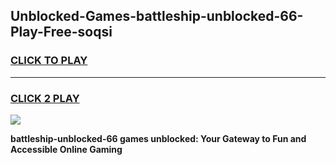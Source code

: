 
## Unblocked-Games-battleship-unblocked-66-Play-Free-soqsi
<h3>
<a href="https://premium76.site?title=battleship-unblocked-66&ref=20M">CLICK TO PLAY</a></h3>
<hr>

<h3>
<a href="https://premium76.site?title=battleship-unblocked-66&ref=20M">CLICK 2 PLAY</a>
  
</h3>

<a href="https://premium76.site?title=battleship-unblocked-66&ref=19M"><img src="https://clearcache.store/games.png"></a>


**battleship-unblocked-66 games unblocked: Your Gateway to Fun and Accessible Online Gaming**
